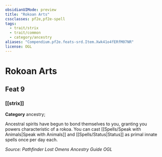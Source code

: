 ```yaml
---
obsidianUIMode: preview
title: "Rokoan Arts"
cssclasses: pf2e,pf2e-spell
tags:
  - trait/strix
  - trait/common
  - category/ancestry
aliases: "Compendium.pf2e.feats-srd.Item.Xwk41o4fERfM07NR"
license: OGL
---
```

# Rokoan Arts
## Feat 9
### [[strix]]

**Category** ancestry; 




Ancestral spirits have begun to bond themselves to you, granting you powers characteristic of a rokoa. You can cast [[Spells/Speak with Animals|Speak with Animals]] and [[Spells/Status|Status]] as primal innate spells once per day each.

*Source: Pathfinder Lost Omens Ancestry Guide*
*OGL*